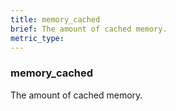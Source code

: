 ```yaml
---
title: memory_cached
brief: The amount of cached memory.
metric_type:
---
```

### memory_cached

The amount of cached memory.
